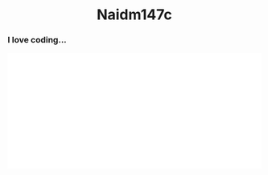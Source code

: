 <h1 align="center">Naidm147c</h1>

### I love coding...

<p align="center">
    <img src="/isocalendar.svg">
</P>
